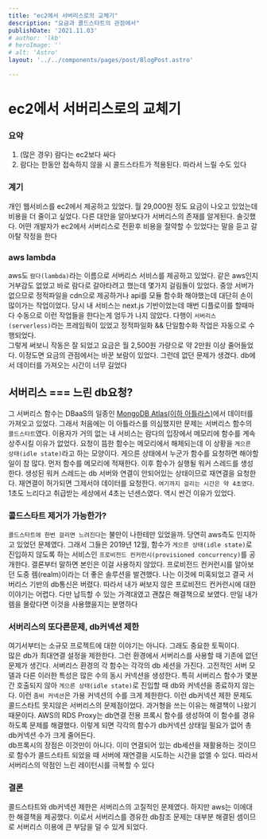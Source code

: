 ```yaml
---
title: "ec2에서 서버리스로의 교체기"
description: "요금과 콜드스타트의 관점에서"
publishDate: '2021.11.03'
# author: 'lkb'
# heroImage: ''
# alt: 'Astro'
layout: '../../components/pages/post/BlogPost.astro'

---
```


# ec2에서 서버리스로의 교체기

### 요약
1. (많은 경우) 람다는 ec2보다 싸다
1. 람다는 한동안 접속하지 않을 시 콜드스타트가 적용된다. 따라서 느릴 수도 있다


### 계기
개인 웹서비스를 ec2에서 제공하고 있었다. 월 29,000원 정도 요금이 나오고 있었는데  비용을 더 줄이고 싶었다. 다른 대안을 알아보다가 서버리스의 존재를 알게된다. 솔깃했다. 어떤 개발자가 ec2에서 서버리스로 전환후 비용을 절약할 수 있었다는 말을 듣고 갈아탈 작정을 한다

### aws lambda
aws도 `람다(lambda)`라는 이름으로 서버리스 서비스를 제공하고 있었다. 같은 aws인지 거부감도 없었고 바로 람다로 갈아타려고 했는데 몇가지 걸림돌이 있었다. 중앙 서버가 없으므로 정적파일을 cdn으로 제공하거나 api를 모듈 함수화 해야했는데 대단히 손이 많이가는 작업이었다. 당시 내 서비스는 next.js 기반이었는데 매번 디플로이를 할때마다 수동으로 이런 작업들을 한다는게 엄두가 나지 않았다. 다행이 `서버리스(serverless)`라는 프레임웍이 있었고 정적파일화 && 단일함수화 작업은 자동으로 수행되었다.\
그렇게 써보니 작동은 잘 되었고 요금은 월 2,500원 가량으로 약 2만원 이상 줄어들었다. 이정도면 요금의 관점에서는 바꾼 보람이 있었다. 그런데 없던 문제가 생겼다. db에서 데이터를 가져오는 시간이 너무 길었다

## 서버리스 === 느린 db요청?
그 서버리스 함수는 DBaaS의 일종인 [MongoDB Atlas(이하 아틀라스)](https://www.mongodb.com/)에서 데이터를 가져오고 있었다. 그래서 처음에는 이 아틀라스를 의심했지만 문제는 서버리스 함수의 `콜드스타트`였다. 이용자가 거의 없는 내 서비스는 람다의 입장에서 메모리에 함수를 계속 상주시킬 이유가 없었다. 요청이 뜸한 함수는 메모리에서 해제되는데 이 상황을 `게으른 상태(idle state)`라고 하는 모양이다. 게으른 상태에서 누군가 함수를 요청하면 해야할 일이 참 많다. 먼저 함수를 메모리에 적재한다. 이후 함수가 실행될 워커 스레드를 생성한다. 생성된 워커 스레드는 db 서버와 연결이 안되어있는 상태이므로 재연결을 요청한다. 재연결이 허가되면 그제서야 데이터를 요청한다. `여기까지 걸리는 시간은 약 4초였다`. 1초도 느리다고 취급받는 세상에서 4초는 넌센스였다. 역시 싼건 이유가 있었다.

### 콜드스타트 제거가 가능한가?
`콜드스타트에 한번 걸리면 느려진다`는 불만이 나한테만 있었을까. 당연히 aws측도 인지하고 있었던 문제였다. 그래서 그들은 2019년 12월, 함수가 `게으른 상태(idle state)`로 진입하지 않도록 하는 서비스인 `프로비전드 컨커런시(provisioned concurrency)`를 공개한다. 결론부터 말하면 본인은 이걸 사용하지 않았다. 프로비전드 컨커런시를 알아보던 도중 렘(realm)이라는 더 좋은 솔루션을 발견했다. 나는 이것에 미혹되었고 결국 서버리스 기반의 db통신은 버렸다. 따라서 내가 써보지 않은 프로비전드 컨커런시에 대한 이야기는 어렵다. 다만 납득할 수 있는 가격대였고 괜찮은 해결책으로 보였다. 만일 내가 렘을 몰랐다면 이것을 사용했을지는 분명하다

### 서버리스의 또다른문제, db커넥션 제한
여기서부터는 소규모 프로젝트에 대한 이야기는 아니다. 그래도 중요한 토픽이다.\
많은 db가 최대연결 설정을 제한한다. 그런 환경에서 서버리스를 사용할 때 기존에 없던 문제가 생긴다. 서버리스 환경의 각 함수는 각각의 db 세션을 가진다. 고전적인 서버 모델과 다른 이러한 특성은 많은 수의 동시 커넥션을 생성한다. 특히 서버리스 함수가 몇분간 호출되지 않아 `게으른 상태(idle state)`로 진입할 때 db와 커넥션을 종료하지 않는다. 이런 `좀비 커넥션`은 가용 커넥션의 수를 크게 제한한다. 이런 db커넥션 제한 문제도 콜드스타트 못지않은 서버리스의 문제점이었다. 과거형을 쓰는 이유는 해결책이 나왔기 때문이다. AWS의 RDS Proxy는 db연결 전용 프록시 함수를 생성하여 이 함수를 경유하도록 문제를 해결했다. 이렇게 되면 각각의 함수가 db커넥션 상태일 필요가 없어 총 db커넥션 수가 크게 줄어든다.\
db프록시의 장점은 이것만이 아니다. 이미 연결되어 있는 db세션을 재활용하는 것이므로 함수가 콜드스타트 되었을 때 서버에 재연결을 시도하는 시간을 없앨 수 있다. 따라서 서버리스의 약점인 느린 레이턴시를 극복할 수 있다

### 결론
콜드스타트와 db커넥션 제한은 서버리스의 고질적인 문제였다. 하지만 aws는 이에대한 해결책을 제공했다. 이로서 서버리스를 경유한 db참조 문제는 대부분 해결된 셈이므로 서버리스 이용에 큰 부담을 덜 수 있게 되었다.